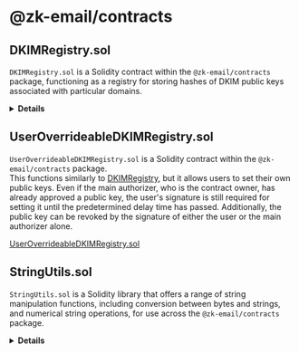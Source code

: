 # @zk-email/contracts

## DKIMRegistry.sol

`DKIMRegistry.sol` is a Solidity contract within the `@zk-email/contracts` package, functioning as a registry for storing hashes of DKIM public keys associated with particular domains.

<details>
<summary><b>Details</b></summary>

1. **Registering DKIM Public Key Hashes**: Developers can use the contract to register new hashes of DKIM public keys for a domain, so that any email sent from the domain can be verified against the blockchain-stored hash.

2. **Validating DKIM Public Key Hashes**: The contract allows for the validation of a registered DKIM public key hash. This helps verify if the public key in an email matches the one registered in the blockchain for the domain, confirming the email's authenticity.

3. **Revoking Compromised Keys**: In the event of a security breach or compromise of a private key, developers can revoke the associated DKIM public key hash to prevent misuse.

For a detailed overview of its functionalities, please refer to the source file: [DKIMRegistry.sol](./DKIMRegistry.sol)
</details>

## UserOverrideableDKIMRegistry.sol

`UserOverrideableDKIMRegistry.sol` is a Solidity contract within the `@zk-email/contracts` package.     
This functions similarly to [DKIMRegistry](./DKIMRegistry.sol), but it allows users to set their own public keys. Even if the main authorizer, who is the contract owner, has already approved a public key, the user's signature is still required for setting it until the predetermined delay time has passed. Additionally, the public key can be revoked by the signature of either the user or the main authorizer alone.

[UserOverrideableDKIMRegistry.sol](./UserOverrideableDKIMRegistry.sol)

## StringUtils.sol

`StringUtils.sol` is a Solidity library that offers a range of string manipulation functions, including conversion between bytes and strings, and numerical string operations, for use across the `@zk-email/contracts` package.

<details>
<summary><b>Details</b></summary>

#### Converting Values to Strings
- **To Hex String**: Convert a `uint256` to its ASCII `string` hexadecimal representation.

```solidity
string memory hexString = StringUtils.toHexString(12345, 4);
// hexString will be "0x3039" 
```
- **To Hex String Without Prefix**: Similar to `toHexString` but without the "0x" prefix.


```solidity
string memory hexStringNoPrefix = StringUtils.toHexStringNoPrefix(12345, 4);
// hexStringNoPrefix will be "3039"
```
- **To String from Various Types**: Convert `uint256`, `bytes32`, or `address` to a string.

```solidity
string memory uintToString = StringUtils.toString(uint256(12345));
string memory bytesToString = StringUtils.toString(bytes32("data"));
string memory addressToString = StringUtils.toString(address(0x123));
```

#### String Comparisons
- **String Equality**: Check if two strings are equal.

```solidity
bool isEqual = StringUtils.stringEq("hello", "hello");
// isEqual will be true
```

#### Advanced String Manipulations

- **Remove Trailing Zeros**: Trims trailing zeros from a string representation of bytes.

```solidity
string memory trimmedString = StringUtils.removeTrailingZeros("hello\x00\x00");
// trimmedString will be "hello"
```

- **Convert Packed Bytes to String**: Unpacks `uint256` values into a string, useful for handling compact data representations. 1 packed byte = 31 normal bytes.
- **Upper and Lower Case Conversion**: Convert a string to all uppercase or lowercase.

```solidity
string memory upperString = StringUtils.upper("hello"); // "HELLO"
string memory lowerString = StringUtils.lower("HELLO"); // "hello"
```
</details>

